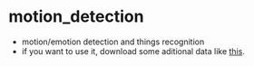 # motion_detection
- motion/emotion detection and things recognition
- if you want to use it, download some aditional data like [this](https://reality111.cz/dont_touch/data.zip).
